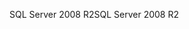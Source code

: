 <span data-ttu-id="fc7d7-101">SQL Server 2008 R2</span><span class="sxs-lookup"><span data-stu-id="fc7d7-101">SQL Server 2008 R2</span></span>